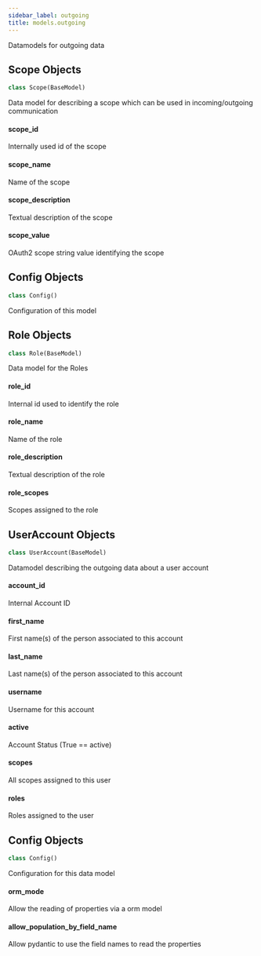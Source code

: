```yaml
---
sidebar_label: outgoing
title: models.outgoing
---
```


Datamodels for outgoing data


## Scope Objects

```python
class Scope(BaseModel)
```

Data model for describing a scope which can be used in incoming/outgoing communication


#### scope\_id

Internally used id of the scope


#### scope\_name

Name of the scope


#### scope\_description

Textual description of the scope


#### scope\_value

OAuth2 scope string value identifying the scope


## Config Objects

```python
class Config()
```

Configuration of this model


## Role Objects

```python
class Role(BaseModel)
```

Data model for the Roles


#### role\_id

Internal id used to identify the role


#### role\_name

Name of the role


#### role\_description

Textual description of the role


#### role\_scopes

Scopes assigned to the role


## UserAccount Objects

```python
class UserAccount(BaseModel)
```

Datamodel describing the outgoing data about a user account


#### account\_id

Internal Account ID


#### first\_name

First name(s) of the person associated to this account


#### last\_name

Last name(s) of the person associated to this account


#### username

Username for this account


#### active

Account Status (True == active)


#### scopes

All scopes assigned to this user


#### roles

Roles assigned to the user


## Config Objects

```python
class Config()
```

Configuration for this data model


#### orm\_mode

Allow the reading of properties via a orm model


#### allow\_population\_by\_field\_name

Allow pydantic to use the field names to read the properties


